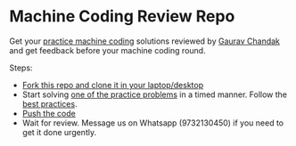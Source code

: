 # Machine Coding Review Repo
Get your [practice machine coding](https://workat.tech/machine-coding/practice) solutions reviewed by [Gaurav Chandak](https://www.linkedin.com/in/gcnit/) and get feedback before your machine coding round.

Steps:
- [Fork this repo and clone it in your laptop/desktop](https://workattech.github.io/machine-coding-feedback/#setup)
- Start solving [one of the practice problems](https://workat.tech/machine-coding/practice) in a timed manner. Follow the [best practices](https://workat.tech/machine-coding/article/how-to-ace-machine-coding-round-hi8lnpp8tlmo).
- [Push the code](https://workattech.github.io/machine-coding-feedback/#submission)
- Wait for review. Message us on Whatsapp (9732130450) if you need to get it done urgently.


